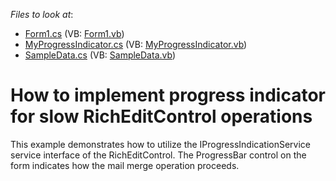 <!-- default file list -->
*Files to look at*:

* [Form1.cs](./CS/ProgressIndicator/Form1.cs) (VB: [Form1.vb](./VB/ProgressIndicator/Form1.vb))
* [MyProgressIndicator.cs](./CS/ProgressIndicator/MyProgressIndicator.cs) (VB: [MyProgressIndicator.vb](./VB/ProgressIndicator/MyProgressIndicator.vb))
* [SampleData.cs](./CS/ProgressIndicator/SampleData.cs) (VB: [SampleData.vb](./VB/ProgressIndicator/SampleData.vb))
<!-- default file list end -->
# How to implement progress indicator for slow RichEditControl operations


<p>This example demonstrates how to utilize the IProgressIndicationService service interface of the RichEditControl. The ProgressBar control on the form indicates how the mail merge operation proceeds.</p>

<br/>


